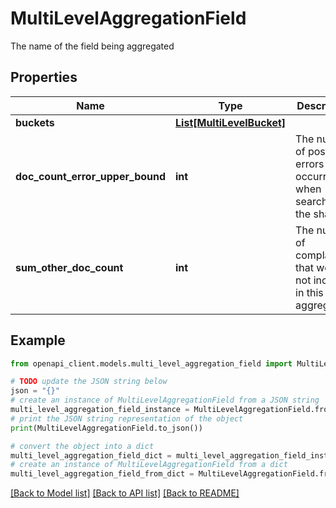 # MultiLevelAggregationField

The name of the field being aggregated

## Properties

Name | Type | Description | Notes
------------ | ------------- | ------------- | -------------
**buckets** | [**List[MultiLevelBucket]**](MultiLevelBucket.md) |  | [optional] 
**doc_count_error_upper_bound** | **int** | The number of possible errors that occurred when searching the shards | [optional] 
**sum_other_doc_count** | **int** | The number of complaints that were not included in this aggregation. | [optional] 

## Example

```python
from openapi_client.models.multi_level_aggregation_field import MultiLevelAggregationField

# TODO update the JSON string below
json = "{}"
# create an instance of MultiLevelAggregationField from a JSON string
multi_level_aggregation_field_instance = MultiLevelAggregationField.from_json(json)
# print the JSON string representation of the object
print(MultiLevelAggregationField.to_json())

# convert the object into a dict
multi_level_aggregation_field_dict = multi_level_aggregation_field_instance.to_dict()
# create an instance of MultiLevelAggregationField from a dict
multi_level_aggregation_field_from_dict = MultiLevelAggregationField.from_dict(multi_level_aggregation_field_dict)
```
[[Back to Model list]](../README.md#documentation-for-models) [[Back to API list]](../README.md#documentation-for-api-endpoints) [[Back to README]](../README.md)


